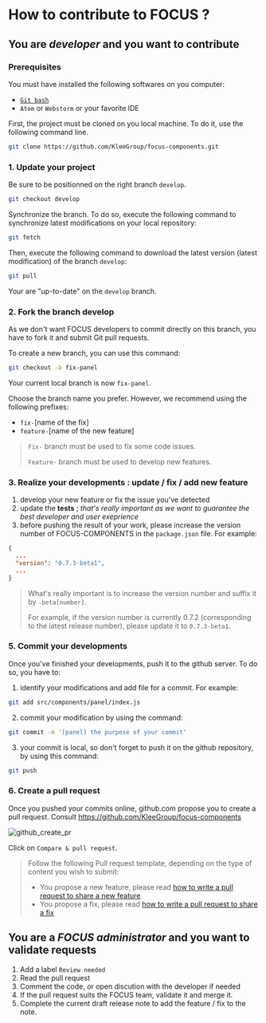 # How to contribute to FOCUS ?

## You are *developer* and you want to contribute

### Prerequisites

You must have installed the following softwares on you computer:
* [`Git bash`](https://git-for-windows.github.io/)
* `Atom` or `Webstorm` or your favorite IDE

First, the project must be cloned on you local machine. To do it, use the following command line.

```bash
git clone https://github.com/KleeGroup/focus-components.git
```

### 1. Update your project

Be sure to be positionned on the right branch `develop`.

```bash
git checkout develop
```

Synchronize the branch. To do so, execute the following command to synchronize latest modifications on your local repository:

```bash
git fetch
```

Then, execute the following command to download the latest version (latest modification) of the branch `develop`:

```bash
git pull
```

Your are "up-to-date" on the `develop` branch.

### 2. Fork the branch develop

As we don't want FOCUS developers to commit directly on this branch, you have to fork it and submit Git pull requests.

To create a new branch, you can use this command:

```bash
git checkout -b fix-panel
```

Your current local branch is now `fix-panel`.

Choose the branch name you prefer. However, we recommend using the following prefixes:
* `fix-`[name of the fix]
* `feature-`[name of the new feature]

> `Fix-` branch must be used to fix some code issues.
>
> `Feature-` branch must be used to develop new features.

### 3. Realize your developments : update / fix / add new feature

1. develop your new feature or fix the issue you've detected
2. update the __tests__ ; *that's really important as we want to guarantee the best developer and user exeprience*
3. before pushing the result of your work, please increase the version number of FOCUS-COMPONENTS in the `package.json` file. For example:

```JSON
{
  ...
  "version": "0.7.3-beta1",
  ...
}
```

> What's really important is to increase the version number and suffix it by `-beta[number]`.
>
> For example, if the version number is currently 0.7.2 (corresponding to the latest release number), please update it to `0.7.3-beta1`.

### 5. Commit your developments

Once you've finished your developments, push it to the github server. To do so, you have to:

1. identify your modifications and add file for a commit. For example:
```bash
git add src/components/panel/index.js
```

2. commit your modification by using the command:
```bash
git commit -m '[panel] the purpose of your commit'
```

3. your commit is local, so don't forget to push it on the github repository, by using this command:
```bash
git push
```

### 6. Create a pull request

Once you pushed your commits online, github.com propose you to create a pull request. Consult https://github.com/KleeGroup/focus-components

![github_create_pr](https://cloud.githubusercontent.com/assets/5349745/10515715/03969b34-7355-11e5-96db-db651a17bcb4.PNG)

Click on `Compare & pull request`.

> Follow the following Pull request template, depending on the type of content you wish to submit:
>
> * You propose a new feature, please read [how to write a pull request to share a new feature](https://github.com/KleeGroup/focus-components/tree/develop/doc/PR_FEATURE_TEMPLATE.md)
> * You propose a fix, please read [how to write a pull request to share a fix](https://github.com/KleeGroup/focus-components/tree/develop/doc/PR_FIX_TEMPLATE.md)

## You are a *FOCUS administrator* and you want to validate requests

1. Add a label `Review needed`
2. Read the pull request
3. Comment the code, or open discution with the developer if needed
4. If the pull request suits the FOCUS team, validate it and merge it.
5. Complete the current draft release note to add the feature / fix to the note.
